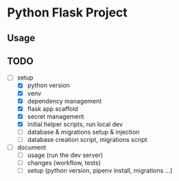 # Python Flask Project

## Usage


## TODO

- [ ] setup
    - [x] python version
    - [x] venv
    - [x] dependency management
    - [x] flask app scaffold
    - [x] secret management
    - [x] initial helper scripts, run local dev
    - [ ] database & migrations setup & injection
    - [ ] database creation script, migrations script
- [ ] document
    - [ ] usage (run the dev server)
    - [ ] changes (workflow, tests)
    - [ ] setup (python version, pipenv install, migrations ...)